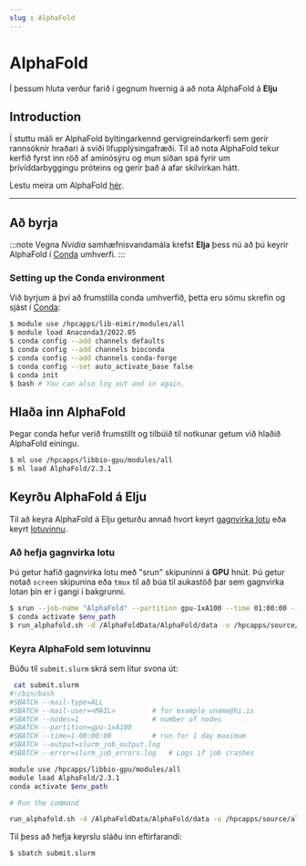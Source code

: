 ```yaml
---
slug : AlphaFold
---
```



# AlphaFold

Í þessum hluta verður farið í gegnum hvernig á að nota AlphaFold á **Elju**

## Introduction
Í stuttu máli er AlphaFold byltingarkennd gervigreindarkerfi sem gerir rannsóknir hraðari á sviði lífupplýsingafræði. Til að nota AlphaFold tekur kerfið fyrst inn röð af amínósýru og mun síðan spá fyrir um þrívíddarbyggingu próteins og gerir það á afar skilvirkan hátt.

Lestu meira um AlphaFold [hér](https://www.deepmind.com/research/highlighted-research/alphafold).


---

## Að byrja
:::note
Vegna *Nvidia* samhæfnisvandamála krefst **Elja** þess nú að þú keyrir AlphaFold í [Conda](./02_rcondapython.md) umhverfi.
:::

### Setting up the Conda environment

Við byrjum á því að frumstilla conda umhverfið, þetta eru sömu skrefin og sjást í [Conda](./02_rcondapython.md):

```bash
$ module use /hpcapps/lib-mimir/modules/all 
$ module load Anaconda3/2022.05
$ conda config --add channels defaults
$ conda config --add channels bioconda
$ conda config --add channels conda-forge
$ conda config --set auto_activate_base false
$ conda init
$ bash # You can also log out and in again.
```

## Hlaða inn AlphaFold

Þegar conda hefur verið frumstillt og tilbúið til notkunar getum við hlaðið AlphaFold einingu.

```bash
$ ml use /hpcapps/libbio-gpu/modules/all
$ ml load AlphaFold/2.3.1
```
## Keyrðu AlphaFold á Elju

Til að keyra AlphaFold á Elju geturðu annað hvort keyrt [gagnvirka lotu](../elja/04_interactive.md) eða keyrt [lotuvinnu](../elja/02_submit.md).

### Að hefja gagnvirka lotu

Þú getur hafið gagnvirka lotu með "srun" skipuninni á **GPU** hnút. Þú getur notað `screen` skipunina eða `tmux` til að búa til aukastöð þar sem gagnvirka lotan þín er í gangi í bakgrunni.

```bash
$ srun --job-name "AlphaFold" --partition gpu-1xA100 --time 01:00:00 --pty bash
$ conda activate $env_path
$ run_alphafold.sh -d /AlphaFoldData/AlphaFold/data -o /hpcapps/source/alphafold_non_docker/dummy_test/ -f /hpcapps/source/alphafold_non_docker/example/query.fasta -t 2020-05-14 
```

### Keyra AlphaFold sem lotuvinnu

Búðu til `submit.slurm` skrá sem lítur svona út:
```bash
 cat submit.slurm
#!/bin/bash
#SBATCH --mail-type=ALL
#SBATCH --mail-user=<MAIL>         # for example uname@hi.is
#SBATCH --nodes=1                  # number of nodes
#SBATCH --partition=gpu-1xA100
#SBATCH --time=1-00:00:00          # run for 1 day maximum
#SBATCH --output=slurm_job_output.log
#SBATCH --error=slurm_job_errors.log   # Logs if job crashes

module use /hpcapps/libbio-gpu/modules/all
module load AlphaFold/2.3.1
conda activate $env_path

# Run the command

run_alphafold.sh -d /AlphaFoldData/AlphaFold/data -o /hpcapps/source/alphafold_non_docker/dummy_test/ -f /hpcapps/source/alphafold_non_docker/example/query.fasta -t 2020-05-14 
```

Til þess að hefja keyrslu sláðu inn eftirfarandi:

```bash
$ sbatch submit.slurm
```